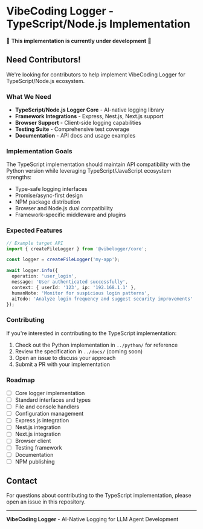 # VibeCoding Logger - TypeScript/Node.js Implementation

🚧 **This implementation is currently under development** 🚧

## Need Contributors!

We're looking for contributors to help implement VibeCoding Logger for TypeScript/Node.js ecosystem.

### What We Need

- **TypeScript/Node.js Logger Core** - AI-native logging library
- **Framework Integrations** - Express, Nest.js, Next.js support
- **Browser Support** - Client-side logging capabilities
- **Testing Suite** - Comprehensive test coverage
- **Documentation** - API docs and usage examples

### Implementation Goals

The TypeScript implementation should maintain API compatibility with the Python version while leveraging TypeScript/JavaScript ecosystem strengths:

- Type-safe logging interfaces
- Promise/async-first design
- NPM package distribution
- Browser and Node.js dual compatibility
- Framework-specific middleware and plugins

### Expected Features

```typescript
// Example target API
import { createFileLogger } from '@vibelogger/core';

const logger = createFileLogger('my-app');

await logger.info({
  operation: 'user_login',
  message: 'User authenticated successfully',
  context: { userId: '123', ip: '192.168.1.1' },
  humanNote: 'Monitor for suspicious login patterns',
  aiTodo: 'Analyze login frequency and suggest security improvements'
});
```

### Contributing

If you're interested in contributing to the TypeScript implementation:

1. Check out the Python implementation in `../python/` for reference
2. Review the specification in `../docs/` (coming soon)
3. Open an issue to discuss your approach
4. Submit a PR with your implementation

### Roadmap

- [ ] Core logger implementation
- [ ] Standard interfaces and types
- [ ] File and console handlers
- [ ] Configuration management
- [ ] Express.js integration
- [ ] Nest.js integration
- [ ] Next.js integration
- [ ] Browser client
- [ ] Testing framework
- [ ] Documentation
- [ ] NPM publishing

## Contact

For questions about contributing to the TypeScript implementation, please open an issue in this repository.

---

**VibeCoding Logger** - AI-Native Logging for LLM Agent Development